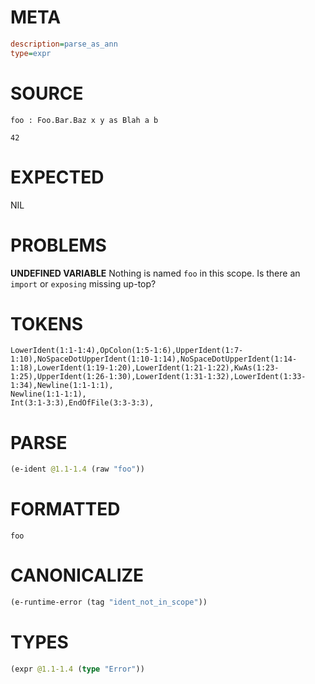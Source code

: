 # META
~~~ini
description=parse_as_ann
type=expr
~~~
# SOURCE
~~~roc
foo : Foo.Bar.Baz x y as Blah a b

42
~~~
# EXPECTED
NIL
# PROBLEMS
**UNDEFINED VARIABLE**
Nothing is named `foo` in this scope.
Is there an `import` or `exposing` missing up-top?

# TOKENS
~~~zig
LowerIdent(1:1-1:4),OpColon(1:5-1:6),UpperIdent(1:7-1:10),NoSpaceDotUpperIdent(1:10-1:14),NoSpaceDotUpperIdent(1:14-1:18),LowerIdent(1:19-1:20),LowerIdent(1:21-1:22),KwAs(1:23-1:25),UpperIdent(1:26-1:30),LowerIdent(1:31-1:32),LowerIdent(1:33-1:34),Newline(1:1-1:1),
Newline(1:1-1:1),
Int(3:1-3:3),EndOfFile(3:3-3:3),
~~~
# PARSE
~~~clojure
(e-ident @1.1-1.4 (raw "foo"))
~~~
# FORMATTED
~~~roc
foo
~~~
# CANONICALIZE
~~~clojure
(e-runtime-error (tag "ident_not_in_scope"))
~~~
# TYPES
~~~clojure
(expr @1.1-1.4 (type "Error"))
~~~
